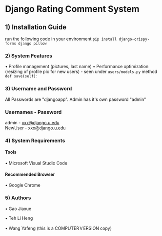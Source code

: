 # Django Rating Comment System

## 1) Installation Guide

run the following code in your environment `pip install django-crispy-forms django pillow`
 

### 2) System Features
•	Profile management (pictures, last name)
•	Performance optimization (resizing of profile pic for new users)
    - seen under `users/models.py` method `def save(self):`
    

### 3) Username and Password

All Passwords are "djangoapp". 
Admin has it's own password "admin"

### Usernames - Password

admin			          - 	xxx@django.u.edu  
NewUser			          - 	xxx@django.u.edu  

### 4) System Requirements

#### Tools
•	Microsoft Visual Studio Code

#### Recommended Browser 
•	Google Chrome

### 5) Authors
•	Gao Jiaxue

•	Teh Li Heng

•	Wang Yafeng (this is a COMPUTERＶERSION copy)

